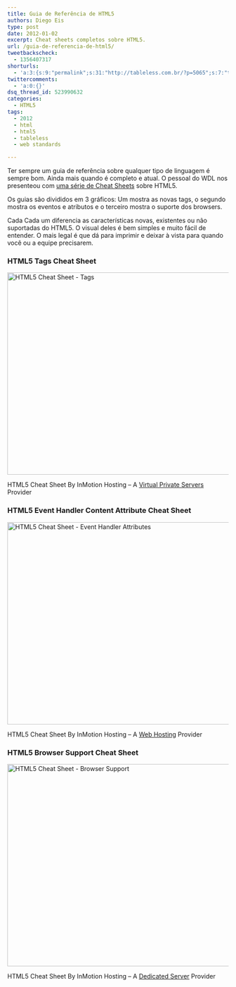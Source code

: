 ```yaml
---
title: Guia de Referência de HTML5
authors: Diego Eis
type: post
date: 2012-01-02
excerpt: Cheat sheets completos sobre HTML5.
url: /guia-de-referencia-de-html5/
tweetbackscheck:
  - 1356407317
shorturls:
  - 'a:3:{s:9:"permalink";s:31:"http://tableless.com.br/?p=5065";s:7:"tinyurl";s:26:"http://tinyurl.com/8ymqtp9";s:4:"isgd";s:19:"http://is.gd/F9LHdP";}'
twittercomments:
  - 'a:0:{}'
dsq_thread_id: 523990632
categories:
  - HTML5
tags:
  - 2012
  - html
  - html5
  - tableless
  - web standards

---
```

Ter sempre um guia de referência sobre qualquer tipo de linguagem é sempre bom. Ainda mais quando é completo e atual. O pessoal do WDL nos presenteou com [uma série de Cheat Sheets][1] sobre HTML5. 

Os guias são divididos em 3 gráficos: Um mostra as novas tags, o segundo mostra os eventos e atributos e o terceiro mostra o suporte dos browsers.

Cada Cada um diferencia as características novas, existentes ou não suportadas do HTML5. O visual deles é bem simples e muito fácil de entender. O mais legal é que dá para imprimir e deixar à vista para quando você ou a equipe precisarem.

### HTML5 Tags Cheat Sheet

<a href="http://www.inmotionhosting.com/infographics/html5-cheat-sheet/" target="_blank"><img src="http://www.inmotionhosting.com/infographics/_img/html5_cheat_sheet_tags-670x460.png" width="670" height="460" border="0" alt="HTML5 Cheat Sheet - Tags" /></a>

HTML5 Cheat Sheet By InMotion Hosting &#8211; A [Virtual Private Servers][2] Provider

### HTML5 Event Handler Content Attribute Cheat Sheet

<a href="http://www.inmotionhosting.com/infographics/html5-cheat-sheet/#eventhandler" target="_blank"><img src="http://www.inmotionhosting.com/infographics/_img/html5_cheat_sheet_event_attributes-670x460.png" width="670" height="460" border="0" alt="HTML5 Cheat Sheet - Event Handler Attributes" /></a>

HTML5 Cheat Sheet By InMotion Hosting &#8211; A [Web Hosting][3] Provider

### HTML5 Browser Support Cheat Sheet

<a href="http://www.inmotionhosting.com/infographics/html5-cheat-sheet/#browsersupport" target="_blank"><img src="http://www.inmotionhosting.com/infographics/_img/html5_cheat_sheet_browser_support-670x460.png" width="670" height="460" border="0" alt="HTML5 Cheat Sheet - Browser Support" /></a>

HTML5 Cheat Sheet By InMotion Hosting &#8211; A [Dedicated Server][4] Provider

 [1]: http://www.inmotionhosting.com/infographics/html5-cheat-sheet/
 [2]: http://www.inmotionhosting.com/vps_hosting.html
 [3]: http://www.inmotionhosting.com/
 [4]: http://www.inmotionhosting.com/dedicated_servers.html